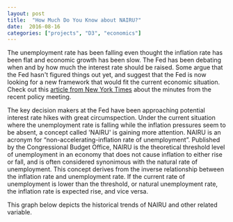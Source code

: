 ```yaml
---
layout: post
title:  "How Much Do You Know about NAIRU?"
date:  2016-08-16
categories: ["projects", "D3", "economics"]
---
```


The unemployment rate has been falling even thought the inflation rate has been flat and economic growth has been slow. The Fed has been debating when and by how much the interest rate should be raised. Some argue that the Fed hasn't figured things out yet, and suggest that the Fed is now looking for a new framework that would fit the current economic situation. Check out this [article from New York Times](http://nyti.ms/2b50TD8) about the minutes from the recent policy meeting.


The key decision makers at the Fed have been approaching potential interest rate hikes with great circumspection. Under the current situation where the unemployment rate is falling while the inflation pressures seem to be absent, a concept called 'NAIRU' is gaining more attention. NAIRU is an acronym for “non-accelerating-inflation rate of unemployment”. Published by the Congressional Budget Office, NAIRU is the theoretical threshold level of unemployment in an economy that does not cause inflation to either rise or fall, and is often considered synonimous with the natural rate of unemployment. This concept derives from the inverse relationship between the inflation rate and unemployment rate. If the current rate of unemployment is lower than the threshold, or natural unemployment rate, the inflation rate is expected rise, and vice versa.


This graph below depicts the historical trends of NAIRU and other related variable.

<script src="https://d3js.org/d3.v4.min.js"></script>
<style>

.line {
  fill: none;
  stroke: steelblue;
  stroke-width: 1.5px;
}
#d3-graph {
  width: 100%;
  height: 100%;
}

</style>
<div id="d3-graph"><span id="tooltip"></span></div>
<script>
var margin = {top: 20, right: 80, bottom: 30, left: 50},
    width = 680 - margin.left - margin.right,
    height = 500 - margin.top - margin.bottom;

var svg = d3.select("#d3-graph").append("svg")
    .attr("width", width + margin.left + margin.right)
    .attr("height", height + margin.top + margin.bottom);

var g = svg.append("g").attr("transform", "translate(" + margin.left + "," + margin.top + ")");

var tooltip = d3.select("#tooltip").append("div")
    .style("position", "absolute")
    .style("padding", "0 10px")
    .style("background", "yellow")
    .style("opacity", 0)

var parseTime = d3.timeParse("%Y-%m-%d");

var x = d3.scaleTime().range([0, width]),
    y = d3.scaleLinear().range([height, 0]),
    z = d3.scaleOrdinal(d3.schemeCategory10);

var line = d3.line()
    .curve(d3.curveBasis)
    .x(function(d) { return x(d.date); })
    .y(function(d) { return y(d.percentage); });

d3.csv("/assets/posts/2016-08-16-NAIRU/fred.csv", type, function(error, data) {
  if (error) throw error;

  var variables = data.columns.slice(1).map(function(id) {
    return {
      id: id,
      values: data.map(function(d) {
        return {date: d.date, percentage: d[id]};
      })
    };
  });
  console.log(variables)

  x.domain(d3.extent(data, function(d) { return d.date; }));

  y.domain([
    d3.min(variables, function(c) { return d3.min(c.values, function(d) { return d.percentage; }); }),
    d3.max(variables, function(c) { return d3.max(c.values, function(d) { return d.percentage; }); })
  ]);

  z.domain(variables.map(function(c) { return c.id; }));

  g.append("g")
      .attr("class", "axis axis--x")
      .attr("transform", "translate(0," + height + ")")
      .call(d3.axisBottom(x));

  g.append("g")
      .attr("class", "axis axis--y")
      .call(d3.axisLeft(y))
    .append("text")
      .attr("transform", "rotate(-90)")
      .attr("y", 6)
      .attr("dy", "0.71em")
      .attr("fill", "#000")
      .text("percentage, %");

  var variable = g.selectAll(".variable")
    .data(variables)
    .enter().append("g")
      .attr("class", "variable");

  variable.append("path")
      .attr("class", "line")
      .attr("d", function(d) { return line(d.values); })
      .style("stroke", function(d) { return z(d.id); })
      .on("mouseover", function(d) {
          tooltip.transition()
              .style("opacity", .9)
          tooltip.html(d.values[1])
              .style('left', (d3.event.pageX - 35) + 'px')
              .style('top', (d3.event.pageY - 30) + 'px')
      .on("mouseout", function(d) {
          tooltip.transition()
              .style("opacity", 0)
      })
      });

  variable.append("text")
      .datum(function(d) { return {id: d.id, value: d.values[d.values.length - 1]}; })
      .attr("transform", function(d) { return "translate(" + x(d.value.date) + "," + y(d.value.percentage) + ")"; })
      .attr("x", 3)
      .attr("dy", "0.35em")
      .style("font", "10px sans-serif")
      .text(function(d) { return d.id; });
});

function type(d, _, columns) {
  d.date = parseTime(d.date);
  for (var i = 1, n = columns.length, c; i < n; ++i) d[c = columns[i]] = +d[c];
  return d;
}

</script>


We can see that as the actual unemployment goes below NAIRU, the Fed raises the federal fund rate to lower the inflation. Note how the actual unemployment rate is reaching very close to NAIRU near the second quarter of 2016. There are many discussions on whether the Fed is going to raise the interest rate in the near future to avoid inflation pressures. The Fed has been paying close attention to the NAIRU so that it can react accordingly before the slack in the job market disappear. 


However, the current economic situation is challenging the current estimate of NAIRU of the US economy. Although the actual unemployment rate has been consistantly falling, the inflation rate has been flat and is expected to remain so. Consequently, some officials and scholars are contemplating revising down the estimated NAIRU. Yet, it is very difficult to measure NAIRU accurately. In fact, the natural unemployment rate of the economy is affected by numerous factors such as the productivity of the economy and job matching efficiency in the labor market. The scholarly estimates of NAIRU so far often involve a high degree of statistical uncertainty. 


The difficulty in measuring the natural unemployment rate of the economy poses an additional problem to the central bank. The Fed officials have been showing many signs they would raise the interest rate in the near future. Definitely, now is the time to revisit our understanding of NAIRU.